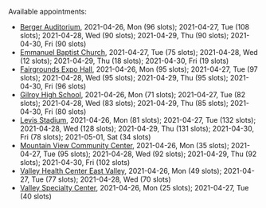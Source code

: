 Available appointments:

* [Berger Auditorium](https://schedulecare.sccgov.org/mychartprd/SignupAndSchedule/EmbeddedSchedule?id=132694&vt=1277&dept=101064003), 2021-04-26, Mon (96 slots); 2021-04-27, Tue (108 slots); 2021-04-28, Wed (90 slots); 2021-04-29, Thu (90 slots); 2021-04-30, Fri (90 slots)
* [Emmanuel Baptist Church](https://schedulecare.sccgov.org/mychartprd/SignupAndSchedule/EmbeddedSchedule?id=132871&vt=1277&dept=101064006), 2021-04-27, Tue (75 slots); 2021-04-28, Wed (12 slots); 2021-04-29, Thu (18 slots); 2021-04-30, Fri (19 slots)
* [Fairgrounds Expo Hall](https://schedulecare.sccgov.org/mychartprd/SignupAndSchedule/EmbeddedSchedule?id=132726&vt=1277&dept=101064002), 2021-04-26, Mon (95 slots); 2021-04-27, Tue (97 slots); 2021-04-28, Wed (95 slots); 2021-04-29, Thu (95 slots); 2021-04-30, Fri (96 slots)
* [Gilroy High School](https://schedulecare.sccgov.org/mychartprd/SignupAndSchedule/EmbeddedSchedule?id=132980&vt=1277&dept=101064008), 2021-04-26, Mon (71 slots); 2021-04-27, Tue (82 slots); 2021-04-28, Wed (83 slots); 2021-04-29, Thu (85 slots); 2021-04-30, Fri (80 slots)
* [Levis Stadium](https://schedulecare.sccgov.org/mychartprd/SignupAndSchedule/EmbeddedSchedule?id=132723&vt=1277&dept=101064004), 2021-04-26, Mon (81 slots); 2021-04-27, Tue (132 slots); 2021-04-28, Wed (128 slots); 2021-04-29, Thu (131 slots); 2021-04-30, Fri (78 slots); 2021-05-01, Sat (34 slots)
* [Mountain View Community Center](https://schedulecare.sccgov.org/mychartprd/SignupAndSchedule/EmbeddedSchedule?id=132472&vt=1277&dept=101064001), 2021-04-26, Mon (35 slots); 2021-04-27, Tue (95 slots); 2021-04-28, Wed (92 slots); 2021-04-29, Thu (92 slots); 2021-04-30, Fri (102 slots)
* [Valley Health Center East Valley](https://schedulecare.sccgov.org/mychartprd/SignupAndSchedule/EmbeddedSchedule?id=132268&vt=1277&dept=101064007), 2021-04-26, Mon (49 slots); 2021-04-27, Tue (77 slots); 2021-04-28, Wed (70 slots)
* [Valley Specialty Center](https://schedulecare.sccgov.org/mychartprd/SignupAndSchedule/EmbeddedSchedule?id=132277&vt=1277&dept=101001072), 2021-04-26, Mon (25 slots); 2021-04-27, Tue (40 slots)
